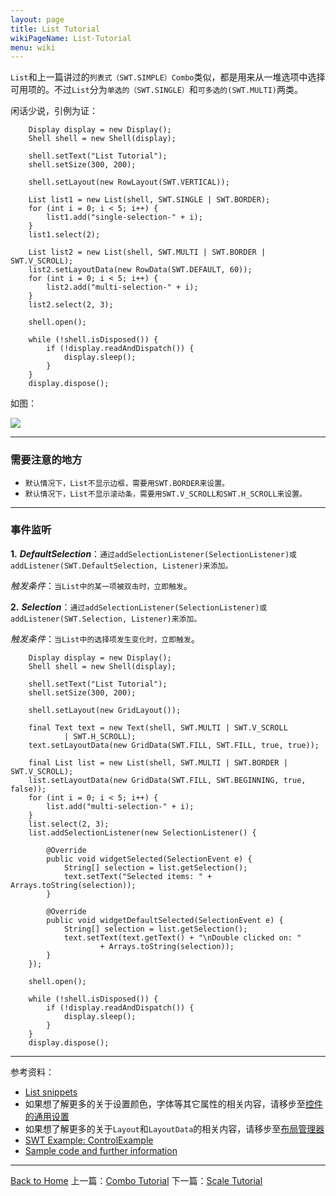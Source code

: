 ```yaml
---
layout: page
title: List Tutorial
wikiPageName: List-Tutorial
menu: wiki
---
```


`List`和上一篇讲过的`列表式（SWT.SIMPLE）Combo`类似，都是用来从一堆选项中选择可用项的。不过`List`分为`单选的（SWT.SINGLE）`和`可多选的(SWT.MULTI)`两类。

闲话少说，引例为证：

		Display display = new Display();
		Shell shell = new Shell(display);

		shell.setText("List Tutorial");
		shell.setSize(300, 200);

		shell.setLayout(new RowLayout(SWT.VERTICAL));

		List list1 = new List(shell, SWT.SINGLE | SWT.BORDER);
		for (int i = 0; i < 5; i++) {
			list1.add("single-selection-" + i);
		}
		list1.select(2);

		List list2 = new List(shell, SWT.MULTI | SWT.BORDER | SWT.V_SCROLL);
		list2.setLayoutData(new RowData(SWT.DEFAULT, 60));
		for (int i = 0; i < 5; i++) {
			list2.add("multi-selection-" + i);
		}
		list2.select(2, 3);

		shell.open();

		while (!shell.isDisposed()) {
			if (!display.readAndDispatch()) {
				display.sleep();
			}
		}
		display.dispose();

如图：

![]({{site.baseurl}}/eclipse.tutorial/wiki/images/image_swt_list1.png)

***

### 需要注意的地方

 * `默认情况下，List不显示边框，需要用SWT.BORDER来设置。`
 * `默认情况下，List不显示滚动条，需要用SWT.V_SCROLL和SWT.H_SCROLL来设置。`

***

### 事件监听

**1.** _**DefaultSelection**_：`通过addSelectionListener(SelectionListener)或addListener(SWT.DefaultSelection, Listener)来添加。`

_触发条件_：`当List中的某一项被双击时，立即触发`。

**2.** _**Selection**_：`通过addSelectionListener(SelectionListener)或addListener(SWT.Selection, Listener)来添加。`

_触发条件_：`当List中的选择项发生变化时，立即触发`。

		Display display = new Display();
		Shell shell = new Shell(display);

		shell.setText("List Tutorial");
		shell.setSize(300, 200);

		shell.setLayout(new GridLayout());

		final Text text = new Text(shell, SWT.MULTI | SWT.V_SCROLL
				| SWT.H_SCROLL);
		text.setLayoutData(new GridData(SWT.FILL, SWT.FILL, true, true));

		final List list = new List(shell, SWT.MULTI | SWT.BORDER | SWT.V_SCROLL);
		list.setLayoutData(new GridData(SWT.FILL, SWT.BEGINNING, true, false));
		for (int i = 0; i < 5; i++) {
			list.add("multi-selection-" + i);
		}
		list.select(2, 3);
		list.addSelectionListener(new SelectionListener() {

			@Override
			public void widgetSelected(SelectionEvent e) {
				String[] selection = list.getSelection();
				text.setText("Selected items: " + Arrays.toString(selection));
			}

			@Override
			public void widgetDefaultSelected(SelectionEvent e) {
				String[] selection = list.getSelection();
				text.setText(text.getText() + "\nDouble clicked on: "
						+ Arrays.toString(selection));
			}
		});

		shell.open();

		while (!shell.isDisposed()) {
			if (!display.readAndDispatch()) {
				display.sleep();
			}
		}
		display.dispose();

***
参考资料：
  * [List snippets](http://www.eclipse.org/swt/snippets/#list)
  * 如果想了解更多的关于设置颜色，字体等其它属性的相关内容，请移步至[控件的通用设置]({{site.baseurl}}/eclipse.tutorial/wiki/Common-Properties-Tutorial.html)
  * 如果想了解更多的关于`Layout`和`LayoutData`的相关内容，请移步至[布局管理器]({{site.baseurl}}/eclipse.tutorial/wiki/Layouts-Tutorial.html)
  * [SWT Example: ControlExample](http://www.eclipse.org/swt/examples.php)
  * [Sample code and further information](http://www.eclipse.org/swt/)

***
[Back to Home]({{site.baseurl}}/eclipse.tutorial/wiki/)
上一篇：[Combo Tutorial]({{site.baseurl}}/eclipse.tutorial/wiki/Combo-Tutorial.html)
下一篇：[Scale Tutorial]({{site.baseurl}}/eclipse.tutorial/wiki/Scale-Tutorial.html)
